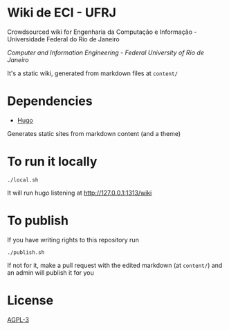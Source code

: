 # Wiki de ECI - UFRJ

Crowdsourced wiki for Engenharia da Computação e Informação - Universidade Federal do Rio de Janeiro

*Computer and Information Engineering - Federal University of Rio de Janeiro*

It's a static wiki, generated from markdown files at `content/`

# Dependencies

- [Hugo](https://github.com/gohugoio/hugo)

Generates static sites from markdown content (and a theme)

# To run it locally

`./local.sh`

It will run hugo listening at http://127.0.0.1:1313/wiki

# To publish

If you have writing rights to this repository run

`./publish.sh`

If not for it, make a pull request with the edited markdown (at `content/`) and an admin will publish it for you

# License

[AGPL-3](LICENSE.md)
